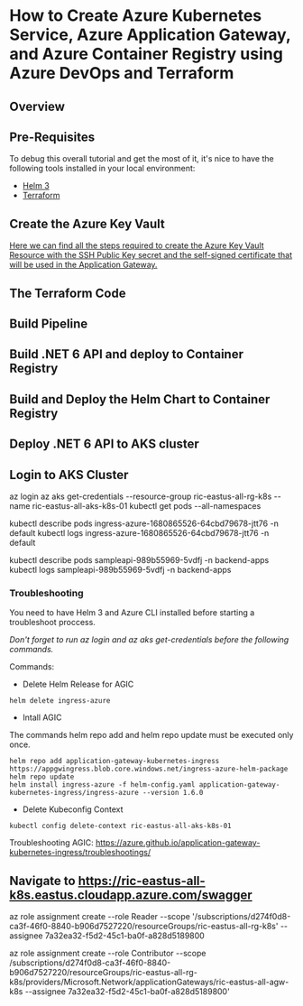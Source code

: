 <!-- @format -->

# How to Create Azure Kubernetes Service, Azure Application Gateway, and Azure Container Registry using Azure DevOps and Terraform

## Overview

## Pre-Requisites

To debug this overall tutorial and get the most of it, it's nice to have the following tools installed in your local environment:

- [Helm 3](https://helm.sh/docs/intro/install/)
- [Terraform](https://developer.hashicorp.com/terraform/downloads)

## Create the Azure Key Vault

[Here we can find all the steps required to create the Azure Key Vault Resource with the SSH Public Key secret and the self-signed certificate that will be used in the Application Gateway.](https://github.com/RichardSobreiro/iac-azurekeyvault-aksagwterraform)

## The Terraform Code

## Build Pipeline

## Build .NET 6 API and deploy to Container Registry

## Build and Deploy the Helm Chart to Container Registry

## Deploy .NET 6 API to AKS cluster

## Login to AKS Cluster

az login
az aks get-credentials --resource-group ric-eastus-all-rg-k8s --name ric-eastus-all-aks-k8s-01
kubectl get pods --all-namespaces

kubectl describe pods ingress-azure-1680865526-64cbd79678-jtt76 -n default
kubectl logs ingress-azure-1680865526-64cbd79678-jtt76 -n default

kubectl describe pods sampleapi-989b55969-5vdfj -n backend-apps
kubectl logs sampleapi-989b55969-5vdfj -n backend-apps

### Troubleshooting

You need to have Helm 3 and Azure CLI installed before starting a troubleshoot proccess.

_Don't forget to run az login and az aks get-credentials before the following commands._

Commands:

- Delete Helm Release for AGIC

```
helm delete ingress-azure
```

- Intall AGIC

The commands helm repo add and helm repo update must be executed only once.

```
helm repo add application-gateway-kubernetes-ingress https://appgwingress.blob.core.windows.net/ingress-azure-helm-package
helm repo update
helm install ingress-azure -f helm-config.yaml application-gateway-kubernetes-ingress/ingress-azure --version 1.6.0
```

- Delete Kubeconfig Context

```
kubectl config delete-context ric-eastus-all-aks-k8s-01
```

Troubleshooting AGIC: https://azure.github.io/application-gateway-kubernetes-ingress/troubleshootings/

## Navigate to https://ric-eastus-all-k8s.eastus.cloudapp.azure.com/swagger

az role assignment create --role Reader --scope '/subscriptions/d274f0d8-ca3f-46f0-8840-b906d7527220/resourceGroups/ric-eastus-all-rg-k8s' --assignee 7a32ea32-f5d2-45c1-ba0f-a828d5189800

az role assignment create --role Contributor --scope /subscriptions/d274f0d8-ca3f-46f0-8840-b906d7527220/resourceGroups/ric-eastus-all-rg-k8s/providers/Microsoft.Network/applicationGateways/ric-eastus-all-agw-k8s --assignee 7a32ea32-f5d2-45c1-ba0f-a828d5189800'
